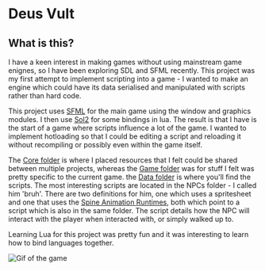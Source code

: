 # Deus Vult

## What is this?
I have a keen interest in making games without using mainstream game enignes, so I have been exploring SDL and SFML recently. This project was my first attempt to implement scripting into a game - I wanted to make an engine which could have its data serialised and manipulated with scripts rather than hard code.

This project uses [SFML](https://www.sfml-dev.org/) for the main game using the window and graphics modules. I then use [Sol2](https://github.com/ThePhD/sol2) for some bindings in lua. The result is that I have is the start of a game where scripts influence a lot of the game. I wanted to implement hotloading so that I could be editing a script and reloading it without recompiling or possibly even within the game itself.

The [Core folder](https://github.com/Crysikrend/Deus_Vult/tree/master/Core) is where I placed resources that I felt could be shared between multiple projects, whereas the [Game folder](https://github.com/Crysikrend/Deus_Vult/tree/master/Game) was for stuff I felt was pretty specific to the current game. the [Data folder](https://github.com/Crysikrend/Deus_Vult/tree/master/Data) is where you'll find the scripts. The most interesting scripts are located in the NPCs folder - I called him 'bruh'. There are two definitions for him, one which uses a spritesheet and one that uses the [Spine Animation Runtimes](http://esotericsoftware.com/), both which point to a script which is also in the same folder. The script details how the NPC will interact with the player when interacted with, or simply walked up to.

Learning Lua for this project was pretty fun and it was interesting to learn how to bind languages together.

![Gif of the game](https://aas.sh//images/projects/deusvult.gif)
